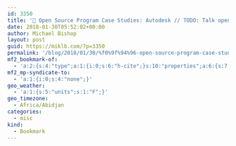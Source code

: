 ```yaml
---
id: 3350
title: '🔖 Open Source Program Case Studies: Autodesk // TODO: Talk openly, develop openly'
date: 2018-01-30T05:52:02+00:00
author: Michael Bishop
layout: post
guid: https://miklb.com/?p=3350
permalink: '/blog/2018/01/30/%f0%9f%94%96-open-source-program-case-studies-autodesk-todo-talk-openly-develop-openly/'
mf2_bookmark-of:
  - 'a:2:{s:4:"type";a:1:{i:0;s:6:"h-cite";}s:10:"properties";a:6:{s:7:"summary";a:1:{i:0;s:178:"TODO: talk openly, develop openly. We believe we can better improve our open source programs - and our contributions to the open source movement as a whole - by working together.";}s:4:"name";a:1:{i:0;s:79:"Open Source Program Case Studies: Autodesk // TODO: Talk openly, develop openly";}s:3:"url";a:1:{i:0;s:60:"http://todogroup.org/blog/open-source-case-studies-autodesk/";}s:8:"category";a:5:{i:0;s:11:"open source";i:1;s:4:"todo";i:2;s:11:"talk openly";i:3;s:14:"develop openly";i:4;s:12:"high quality";}s:11:"publication";a:1:{i:0;s:13:"todogroup.org";}s:8:"featured";a:1:{i:0;s:34:"http://todogroup.org/static/og.png";}}}'
mf2_mp-syndicate-to:
  - 'a:1:{i:0;s:4:"none";}'
geo_weather:
  - 'a:1:{s:5:"units";s:1:"F";}'
geo_timezone:
  - Africa/Abidjan
categories:
  - misc
kind:
  - Bookmark
---
```

